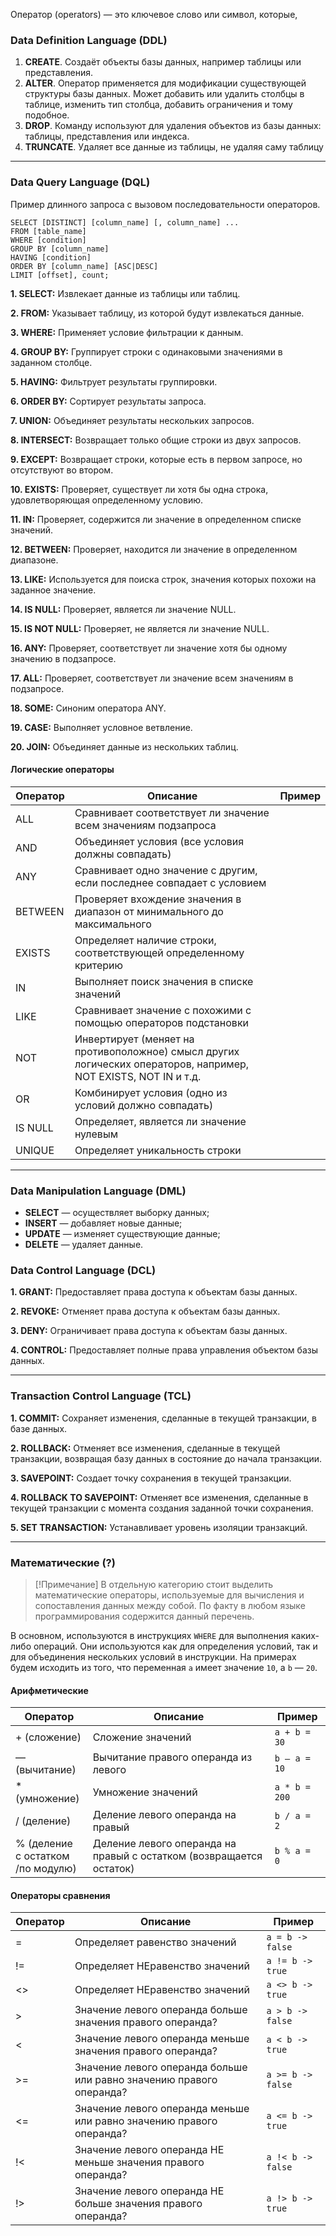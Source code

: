 Оператор (operators) — это ключевое слово или символ, которые, 



### Data Definition Language (DDL)


1. **CREATE**. Создаёт объекты базы данных, например таблицы или представления.
2. **ALTER**. Оператор применяется для модификации существующей структуры базы данных. Может добавить или удалить столбцы в таблице, изменить тип столбца, добавить ограничения и тому подобное. 
3. **DROP**. Команду используют для удаления объектов из базы данных: таблицы, представления или индекса.
4. **TRUNCATE**. Удаляет все данные из таблицы, не удаляя саму таблицу

---
### Data Query Language (DQL)



Пример длинного запроса с вызовом последовательности операторов.
```
SELECT [DISTINCT] [column_name] [, column_name] ...
FROM [table_name]
WHERE [condition]
GROUP BY [column_name]
HAVING [condition]
ORDER BY [column_name] [ASC|DESC]
LIMIT [offset], count;
```





**1. SELECT:** Извлекает данные из таблицы или таблиц.

**2. FROM:** Указывает таблицу, из которой будут извлекаться данные.

**3. WHERE:** Применяет условие фильтрации к данным.

**4. GROUP BY:** Группирует строки с одинаковыми значениями в заданном столбце.

**5. HAVING:** Фильтрует результаты группировки.

**6. ORDER BY:** Сортирует результаты запроса.

**7. UNION:** Объединяет результаты нескольких запросов.

**8. INTERSECT:** Возвращает только общие строки из двух запросов.

**9. EXCEPT:** Возвращает строки, которые есть в первом запросе, но отсутствуют во втором.

**10. EXISTS:** Проверяет, существует ли хотя бы одна строка, удовлетворяющая определенному условию.

**11. IN:** Проверяет, содержится ли значение в определенном списке значений.

**12. BETWEEN:** Проверяет, находится ли значение в определенном диапазоне.

**13. LIKE:** Используется для поиска строк, значения которых похожи на заданное значение.

**14. IS NULL:** Проверяет, является ли значение NULL.

**15. IS NOT NULL:** Проверяет, не является ли значение NULL.

**16. ANY:** Проверяет, соответствует ли значение хотя бы одному значению в подзапросе.

**17. ALL:** Проверяет, соответствует ли значение всем значениям в подзапросе.

**18. SOME:** Синоним оператора ANY.

**19. CASE:** Выполняет условное ветвление.

**20. JOIN:** Объединяет данные из нескольких таблиц.

#### Логические операторы

| Оператор | Описание                                                                                                        | Пример |
| -------- | --------------------------------------------------------------------------------------------------------------- | ------ |
| ALL      | Сравнивает соответствует ли значение всем значениям подзапроса                                                  |        |
| AND      | Объединяет условия (все условия должны совпадать)                                                               |        |
| ANY      | Сравнивает одно значение с другим, если последнее совпадает с условием                                          |        |
| BETWEEN  | Проверяет вхождение значения в диапазон от минимального до максимального                                        |        |
| EXISTS   | Определяет наличие строки, соответствующей определенному критерию                                               |        |
| IN       | Выполняет поиск значения в списке значений                                                                      |        |
| LIKE     | Сравнивает значение с похожими с помощью операторов подстановки                                                 |        |
| NOT      | Инвертирует (меняет на противоположное) смысл других логических операторов, например, NOT EXISTS, NOT IN и т.д. |        |
| OR       | Комбинирует условия (одно из условий должно совпадать)                                                          |        |
| IS NULL  | Определяет, является ли значение нулевым                                                                        |        |
| UNIQUE   | Определяет уникальность строки                                                                                  |        |

---

### Data Manipulation Language (DML)


- **SELECT** — осуществляет выборку данных;
- **INSERT** — добавляет новые данные;
- **UPDATE** — изменяет существующие данные; 
- **DELETE** — удаляет данные. 

### Data Control Language (DCL)

**1. GRANT:** Предоставляет права доступа к объектам базы данных.

**2. REVOKE:** Отменяет права доступа к объектам базы данных.

**3. DENY:** Ограничивает права доступа к объектам базы данных.

**4. CONTROL:** Предоставляет полные права управления объектом базы данных.

---


### Transaction Control Language (TCL)

**1. COMMIT:** Сохраняет изменения, сделанные в текущей транзакции, в базе данных.

**2. ROLLBACK:** Отменяет все изменения, сделанные в текущей транзакции, возвращая базу данных в состояние до начала транзакции.

**3. SAVEPOINT:** Создает точку сохранения в текущей транзакции.

**4. ROLLBACK TO SAVEPOINT:** Отменяет все изменения, сделанные в текущей транзакции с момента создания заданной точки сохранения.

**5. SET TRANSACTION:** Устанавливает уровень изоляции транзакций.

---

### Математические (?)

>[!Примечание]
> В отдельную категорию стоит выделить математические операторы, используемые для вычисления и сопоставления данных между собой. По факту в любом языке программирования содержится данный перечень.

В основном, используются в инструкциях `WHERE` для выполнения каких-либо операций. Они используются как для определения условий, так и для объединения нескольких условий в инструкции. 
На примерах будем исходить из того, что переменная `a` имеет значение `10`, а `b` — `20`.
#### Арифметические

| Оператор                                 | Описание                                                            | Пример        |
| ---------------------------------------- | ------------------------------------------------------------------- | ------------- |
| + (сложение)                             | Сложение значений                                                   | `a + b = 30`  |
| — (вычитание)                            | Вычитание правого операнда из левого                                | `b — a = 10`  |
| * (умножение)                            | Умножение значений                                                  | `a * b = 200` |
| / (деление)                              | Деление левого операнда на правый                                   | `b / a = 2`   |
| % (деление <br>с остатком<br>/по модулю) | Деление левого операнда на правый с остатком (возвращается остаток) | `b % a = 0`   |
#### Операторы сравнения

| Оператор | Описание                                                             | Пример          |
| -------- | -------------------------------------------------------------------- | --------------- |
| =        | Определяет равенство значений                                        | `a = b -> false`  |
| !=       | Определяет НЕравенство значений                                      | `a != b -> true`  |
| <>       | Определяет НЕравенство значений                                      | `a <> b -> true`  |
| >        | Значение левого операнда больше значения правого операнда?           | `a > b -> false`  |
| <        | Значение левого операнда меньше значения правого операнда?           | `a < b -> true`   |
| >=       | Значение левого операнда больше или равно значению правого операнда? | `a >= b -> false` |
| <=       | Значение левого операнда меньше или равно значению правого операнда? | `a <= b -> true`  |
| !<       | Значение левого операнда НЕ меньше значения правого операнда?        | `a !< b -> false` |
| !>       | Значение левого операнда НЕ больше значения правого операнда?        | `a !> b -> true`  |

